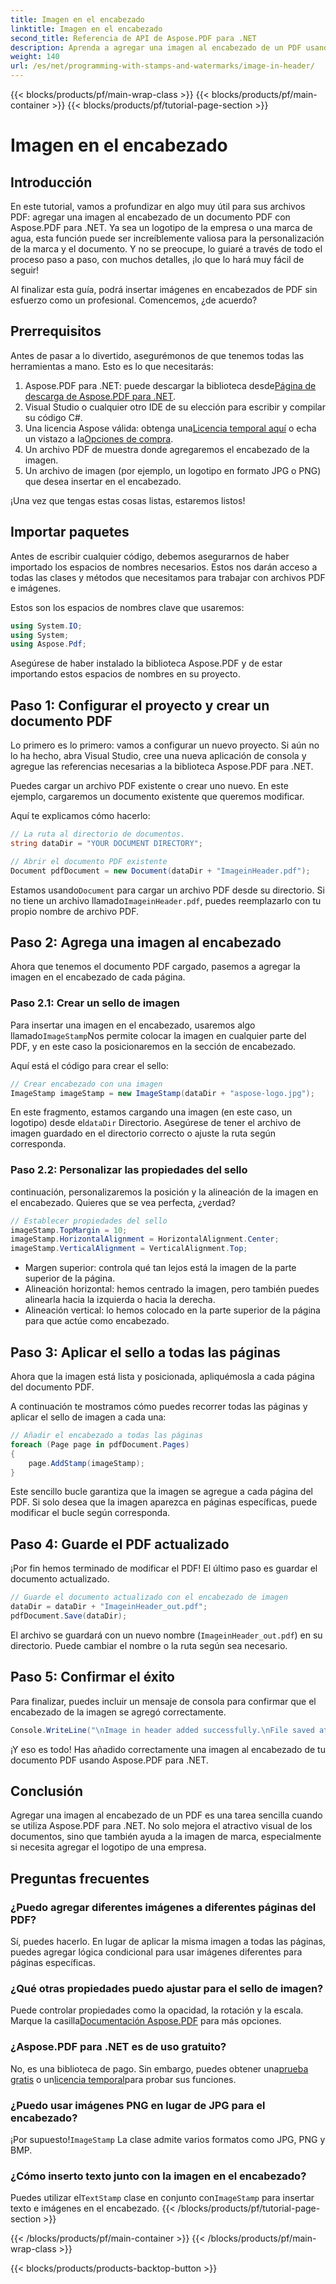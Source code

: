 ```yaml
---
title: Imagen en el encabezado
linktitle: Imagen en el encabezado
second_title: Referencia de API de Aspose.PDF para .NET
description: Aprenda a agregar una imagen al encabezado de un PDF usando Aspose.PDF para .NET en este tutorial paso a paso.
weight: 140
url: /es/net/programming-with-stamps-and-watermarks/image-in-header/
---
```


{{< blocks/products/pf/main-wrap-class >}}
{{< blocks/products/pf/main-container >}}
{{< blocks/products/pf/tutorial-page-section >}}

# Imagen en el encabezado

## Introducción

En este tutorial, vamos a profundizar en algo muy útil para sus archivos PDF: agregar una imagen al encabezado de un documento PDF con Aspose.PDF para .NET. Ya sea un logotipo de la empresa o una marca de agua, esta función puede ser increíblemente valiosa para la personalización de la marca y el documento. Y no se preocupe, lo guiaré a través de todo el proceso paso a paso, con muchos detalles, ¡lo que lo hará muy fácil de seguir!

Al finalizar esta guía, podrá insertar imágenes en encabezados de PDF sin esfuerzo como un profesional. Comencemos, ¿de acuerdo?

## Prerrequisitos

Antes de pasar a lo divertido, asegurémonos de que tenemos todas las herramientas a mano. Esto es lo que necesitarás:

1.  Aspose.PDF para .NET: puede descargar la biblioteca desde[Página de descarga de Aspose.PDF para .NET](https://releases.aspose.com/pdf/net/).
2. Visual Studio o cualquier otro IDE de su elección para escribir y compilar su código C#.
3.  Una licencia Aspose válida: obtenga una[Licencia temporal aquí](https://purchase.aspose.com/temporary-license/) o echa un vistazo a la[Opciones de compra](https://purchase.aspose.com/buy).
4. Un archivo PDF de muestra donde agregaremos el encabezado de la imagen.
5. Un archivo de imagen (por ejemplo, un logotipo en formato JPG o PNG) que desea insertar en el encabezado.

¡Una vez que tengas estas cosas listas, estaremos listos!

## Importar paquetes

Antes de escribir cualquier código, debemos asegurarnos de haber importado los espacios de nombres necesarios. Estos nos darán acceso a todas las clases y métodos que necesitamos para trabajar con archivos PDF e imágenes.

Estos son los espacios de nombres clave que usaremos:

```csharp
using System.IO;
using System;
using Aspose.Pdf;
```

Asegúrese de haber instalado la biblioteca Aspose.PDF y de estar importando estos espacios de nombres en su proyecto.

## Paso 1: Configurar el proyecto y crear un documento PDF

Lo primero es lo primero: vamos a configurar un nuevo proyecto. Si aún no lo ha hecho, abra Visual Studio, cree una nueva aplicación de consola y agregue las referencias necesarias a la biblioteca Aspose.PDF para .NET.

Puedes cargar un archivo PDF existente o crear uno nuevo. En este ejemplo, cargaremos un documento existente que queremos modificar.

Aquí te explicamos cómo hacerlo:

```csharp
// La ruta al directorio de documentos.
string dataDir = "YOUR DOCUMENT DIRECTORY";

// Abrir el documento PDF existente
Document pdfDocument = new Document(dataDir + "ImageinHeader.pdf");
```

 Estamos usando`Document` para cargar un archivo PDF desde su directorio. Si no tiene un archivo llamado`ImageinHeader.pdf`, puedes reemplazarlo con tu propio nombre de archivo PDF.

## Paso 2: Agrega una imagen al encabezado

Ahora que tenemos el documento PDF cargado, pasemos a agregar la imagen en el encabezado de cada página.

### Paso 2.1: Crear un sello de imagen
 Para insertar una imagen en el encabezado, usaremos algo llamado`ImageStamp`Nos permite colocar la imagen en cualquier parte del PDF, y en este caso la posicionaremos en la sección de encabezado.

Aquí está el código para crear el sello:

```csharp
// Crear encabezado con una imagen
ImageStamp imageStamp = new ImageStamp(dataDir + "aspose-logo.jpg");
```

 En este fragmento, estamos cargando una imagen (en este caso, un logotipo) desde el`dataDir` Directorio. Asegúrese de tener el archivo de imagen guardado en el directorio correcto o ajuste la ruta según corresponda.

### Paso 2.2: Personalizar las propiedades del sello
continuación, personalizaremos la posición y la alineación de la imagen en el encabezado. Quieres que se vea perfecta, ¿verdad?

```csharp
// Establecer propiedades del sello
imageStamp.TopMargin = 10;
imageStamp.HorizontalAlignment = HorizontalAlignment.Center;
imageStamp.VerticalAlignment = VerticalAlignment.Top;
```

- Margen superior: controla qué tan lejos está la imagen de la parte superior de la página.
- Alineación horizontal: hemos centrado la imagen, pero también puedes alinearla hacia la izquierda o hacia la derecha.
- Alineación vertical: lo hemos colocado en la parte superior de la página para que actúe como encabezado.

## Paso 3: Aplicar el sello a todas las páginas

Ahora que la imagen está lista y posicionada, apliquémosla a cada página del documento PDF.

A continuación te mostramos cómo puedes recorrer todas las páginas y aplicar el sello de imagen a cada una:

```csharp
// Añadir el encabezado a todas las páginas
foreach (Page page in pdfDocument.Pages)
{
    page.AddStamp(imageStamp);
}
```

Este sencillo bucle garantiza que la imagen se agregue a cada página del PDF. Si solo desea que la imagen aparezca en páginas específicas, puede modificar el bucle según corresponda.

## Paso 4: Guarde el PDF actualizado

¡Por fin hemos terminado de modificar el PDF! El último paso es guardar el documento actualizado.

```csharp
// Guarde el documento actualizado con el encabezado de imagen
dataDir = dataDir + "ImageinHeader_out.pdf";
pdfDocument.Save(dataDir);
```

El archivo se guardará con un nuevo nombre (`ImageinHeader_out.pdf`) en su directorio. Puede cambiar el nombre o la ruta según sea necesario.

## Paso 5: Confirmar el éxito

Para finalizar, puedes incluir un mensaje de consola para confirmar que el encabezado de la imagen se agregó correctamente.

```csharp
Console.WriteLine("\nImage in header added successfully.\nFile saved at " + dataDir);
```

¡Y eso es todo! Has añadido correctamente una imagen al encabezado de tu documento PDF usando Aspose.PDF para .NET.

## Conclusión

Agregar una imagen al encabezado de un PDF es una tarea sencilla cuando se utiliza Aspose.PDF para .NET. No solo mejora el atractivo visual de los documentos, sino que también ayuda a la imagen de marca, especialmente si necesita agregar el logotipo de una empresa.

## Preguntas frecuentes

### ¿Puedo agregar diferentes imágenes a diferentes páginas del PDF?
Sí, puedes hacerlo. En lugar de aplicar la misma imagen a todas las páginas, puedes agregar lógica condicional para usar imágenes diferentes para páginas específicas.

### ¿Qué otras propiedades puedo ajustar para el sello de imagen?
 Puede controlar propiedades como la opacidad, la rotación y la escala. Marque la casilla[Documentación Aspose.PDF](https://reference.aspose.com/pdf/net/) para más opciones.

### ¿Aspose.PDF para .NET es de uso gratuito?
 No, es una biblioteca de pago. Sin embargo, puedes obtener una[prueba gratis](https://releases.aspose.com/) o un[licencia temporal](https://purchase.aspose.com/temporary-license/)para probar sus funciones.

### ¿Puedo usar imágenes PNG en lugar de JPG para el encabezado?
 ¡Por supuesto!`ImageStamp` La clase admite varios formatos como JPG, PNG y BMP.

### ¿Cómo inserto texto junto con la imagen en el encabezado?
 Puedes utilizar el`TextStamp` clase en conjunto con`ImageStamp` para insertar texto e imágenes en el encabezado.
{{< /blocks/products/pf/tutorial-page-section >}}

{{< /blocks/products/pf/main-container >}}
{{< /blocks/products/pf/main-wrap-class >}}

{{< blocks/products/products-backtop-button >}}
